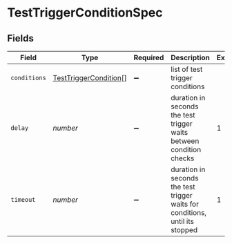 # TestTriggerConditionSpec


## Fields

| Field                                                                        | Type                                                                         | Required                                                                     | Description                                                                  | Example                                                                      |
| ---------------------------------------------------------------------------- | ---------------------------------------------------------------------------- | ---------------------------------------------------------------------------- | ---------------------------------------------------------------------------- | ---------------------------------------------------------------------------- |
| `conditions`                                                                 | [TestTriggerCondition](../../models/shared/testtriggercondition.md)[]        | :heavy_minus_sign:                                                           | list of test trigger conditions                                              |                                                                              |
| `delay`                                                                      | *number*                                                                     | :heavy_minus_sign:                                                           | duration in seconds the test trigger waits between condition checks          | 1                                                                            |
| `timeout`                                                                    | *number*                                                                     | :heavy_minus_sign:                                                           | duration in seconds the test trigger waits for conditions, until its stopped | 1                                                                            |